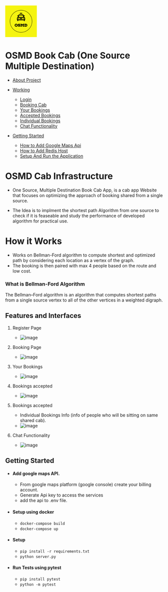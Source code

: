 <p><img src="https://raw.githubusercontent.com/AtmegaBuzz/osmd/main/screenshots/logo.jpeg" alt="logo" width="20%" /></p>

# OSMD Book Cab (One Source Multiple Destination)

- [About Project](#About-Project)

- [Working](#Working)
  - [Login](#Login)
  - [Booking Cab](#Booking-Cab)
  - [Your Bookings](#Your-Bookings)
  - [Accepted Bookings](#Bookings-Accepted)
  - [Individual Bookings](#Individual-Bookings)
  - [Chat Functionality](#Chats)

- [Getting Started](#Getting-Started)
  - [How to Add Google Maps Api](#oogle-api)
  - [How to Add Redis Host](#redis-host)
  - [Setup And Run the Application](#run)

<a id="About-Project"></a>

# OSMD Cab Infrastructure

- One Source, Multiple Destination Book Cab App, is a cab app Website that focuses on optimizing the approach of booking shared from a single source.

- The Idea is to implment the shortest path Algorithm from one source to check if it is feaseable and study the performance of developed algorithm for practical use.

# How it Works
- Works on Bellman-Ford algorithm to compute shortest and optimized  path by considering each location as a vertex of the graph.
- The booking is then paired with max 4 people based on the route and low cost.

### What is Bellman-Ford Algorithm 
The Bellman–Ford algorithm is an algorithm that computes shortest paths from a single source vertex to all of the other vertices in a weighted digraph.

## Features and Interfaces

1. Register Page <a id="Login"></a>
   - ![image](https://user-images.githubusercontent.com/68425016/152768563-2832bac6-9097-4ddc-986d-0df97379b1cd.png)

2. Booking Page <a id="Booking-Cab"></a>
   - ![image](https://user-images.githubusercontent.com/68425016/152768627-17fb7908-3da2-421c-ad3c-7298d8b4b55a.png)

3. Your Bookings  <a id="Your-Bookings"></a>
   - ![image](https://user-images.githubusercontent.com/68425016/152768780-d900ff3b-6d50-40f2-9f63-57a98df07017.png)

4. Bookings accepted <a id="Bookings-Accepted"></a>
   - ![image](https://user-images.githubusercontent.com/68425016/152768864-d36cdfc0-e45b-4d48-8965-b66697a478c4.png)

5. Bookings accepted <a id="Individual-Bookings"></a>
	- Individual Bookings Info (info of people who will be sitting on same shared cab). 
   - ![image](https://user-images.githubusercontent.com/68425016/152769026-09d94746-f7d9-4d7b-9852-8ffad5331587.png)
  
6. Chat Functionality <a id="Chats"></a>
   - ![image](https://user-images.githubusercontent.com/68425016/201581222-b6841c98-1001-47d7-bfbe-d82e33eca63b.png)


<a id="Getting-Started"></a>

## Getting Started

<a id="google-api"></a>

- #### Add google maps API.

 	- From google maps platform (google console) create your billing account.
	 - Generate Api key to access the services
 	- add the api to .env file. 

<a id="run"></a>

- #### Setup using docker
	- ````docker-compose build````
	- ````docker-compose up````


- #### Setup
	 - ```pip install -r requirements.txt``` 
	 - ```python server.py```

- #### Run Tests using pytest
	- ```pip install pytest```
	- ```python -m pytest```
